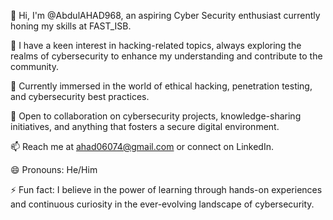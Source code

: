👋 Hi, I'm @AbdulAHAD968, an aspiring Cyber Security enthusiast currently honing my skills at FAST_ISB.

👀 I have a keen interest in hacking-related topics, always exploring the realms of cybersecurity to enhance my understanding and contribute to the community.

🌱 Currently immersed in the world of ethical hacking, penetration testing, and cybersecurity best practices.

💞️ Open to collaboration on cybersecurity projects, knowledge-sharing initiatives, and anything that fosters a secure digital environment.

📫 Reach me at ahad06074@gmail.com or connect on LinkedIn.

😄 Pronouns: He/Him

⚡ Fun fact: I believe in the power of learning through hands-on experiences and continuous curiosity in the ever-evolving landscape of cybersecurity.

<!---
AbdulAHAD968/AbdulAHAD968 is a ✨ special ✨ repository because its `README.md` (this file) appears on your GitHub profile.
You can click the Preview link to take a look at your changes.
--->
